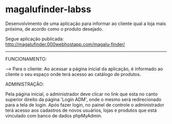 # magalufinder-labss

Desenvolvimento de uma aplicação para informar ao cliente qual a loja mais próxima, de acordo como o produto desejado.

Segue aplicação publicada:
http://magalufinder.000webhostapp.com/magalu-finder/

------------------------------------------------------------------------------------------------------------------------------------------

FUNCIONAMENTO:

--> Para o cliente:
Ao acessar a página inicial da aplicação, é informado ao cliente o seu espaço onde terá acesso ao catálogo de produtos.

ADMINISTRAÇÃO:

Pela página inicial, o administrador deve clicar no link que esta no canto superior direito da página 'Login ADM', onde o mesmo será redirecionado para a tela de login.
  Após fazer login, no painel de controle o administrador terá acesso aos cadastros de novos usuários, lojas e produtos que está vinculado com banco de dados phpMyAdmin.


